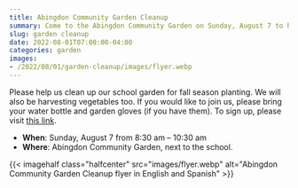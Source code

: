 ```yaml
--- 
title: Abingdon Community Garden Cleanup
summary: Come to the Abingdon Community Garden on Sunday, August 7 to help weed and harvest.
slug: garden cleanup
date: 2022-08-01T07:00:00-04:00
categories: garden
images: 
- /2022/08/01/garden-cleanup/images/flyer.webp
---
```


Please help us clean up our school garden for fall season planting. We will also be harvesting vegetables too. If you would like to join us, please bring your water bottle and garden gloves (if you have them). To sign up, please visit [this link](https://eepurl.com/incgRE).

- **When**: Sunday, August 7 from 8:30 am – 10:30 am
- **Where**: Abingdon Community Garden, next to the school.

{{< imagehalf class="halfcenter" src="images/flyer.webp" alt="Abingdon Community Garden Cleanup flyer in English and Spanish" >}}